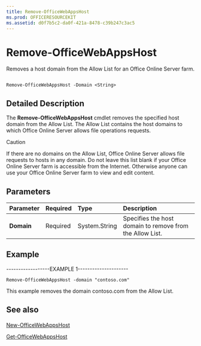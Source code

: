 ```yaml
---
title: Remove-OfficeWebAppsHost
ms.prod: OFFICERESOURCEKIT
ms.assetid: d0f7b5c2-da0f-421a-8478-c39b247c3ac5
---
```



# Remove-OfficeWebAppsHost

Removes a host domain from the Allow List for an Office Online Server farm.
  
    
    


```

Remove-OfficeWebAppsHost -Domain <String>
```


## Detailed Description

The **Remove-OfficeWebAppsHost** cmdlet removes the specified host domain from the Allow List. The Allow List contains the host domains to which Office Online Server allows file operations requests.
  
    
    

> [!CAUTION]
> If there are no domains on the Allow List, Office Online Server allows file requests to hosts in any domain. Do not leave this list blank if your Office Online Server farm is accessible from the Internet. Otherwise anyone can use your Office Online Server farm to view and edit content. 
  
    
    


## Parameters



|**Parameter**|**Required**|**Type**|**Description**|
|:-----|:-----|:-----|:-----|
|**Domain** <br/> |Required  <br/> |System.String  <br/> |Specifies the host domain to remove from the Allow List.  <br/> |
   

## Example

------------------EXAMPLE 1---------------------
  
    
    

```
Remove-OfficeWebAppsHost -domain "contoso.com"
```

This example removes the domain contoso.com from the Allow List. 
  
    
    

## See also


#### 


  
    
    
 [New-OfficeWebAppsHost](new-officewebappshost.md)
  
    
    
 [Get-OfficeWebAppsHost](get-officewebappshost.md)

